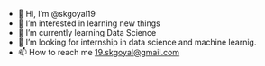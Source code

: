 - 👋 Hi, I’m @skgoyal19
- 👀 I’m interested in learning new things
- 🌱 I’m currently learning Data Science
- 💞️ I’m looking for internship in data science and machine learnig.
- 📫 How to reach me 19.skgoyal@gmail.com

<!---
skgoyal19/skgoyal19 is a ✨ special ✨ repository because its `README.md` (this file) appears on your GitHub profile.
You can click the Preview link to take a look at your changes.
--->
